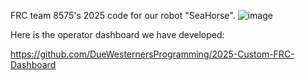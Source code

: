 FRC team 8575's 2025 code for our robot "SeaHorse".
![image](https://github.com/user-attachments/assets/6cc149b4-6c09-4e16-bc70-326b5bf76512)


Here is the operator dashboard we have developed:


https://github.com/DueWesternersProgramming/2025-Custom-FRC-Dashboard